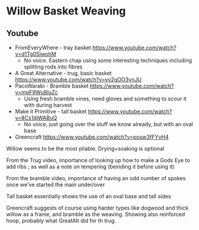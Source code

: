 # Willow Basket Weaving

## Youtube

* FromEveryWhere - tray basket <https://www.youtube.com/watch?v=d1Tg0SiwohM>
    * No voice. Eastern chap using some interesting techniques including splitting rods into fibres
* A Great Alternative - trug, basic basket <https://www.youtube.com/watch?v=vv2gOO3ynJU>
* PacoWarabi - Bramble basket <https://www.youtube.com/watch?v=mpF9Wu8IuZc>
    * Using fresh bramble vines, need gloves and something to scour it with during harvest
* Make it Primitive - tall basket <https://www.youtube.com/watch?v=8Cs1djWABuQ>
    * No voice, just going over the stuff we know already, but with an oval base
* Greencraft <https://www.youtube.com/watch?v=posw3fFYvH4>

Willow seems to be the most pliable. Drying+soaking is optional

From the Trug video, importance of looking up how to make a Gods Eye to add ribs ; as well as a note on tempering (beinding it before using it)

From the bramble video, importance of having an odd number of spokes once we've started the main under/over

Tall basket essentially shows the use of an oval base and tall sides

Greencraft suggests of course using harder types like dogwood and thick willow as a frame, and bramble as the weaving. Showing also reinforced hoop, probably what GreatAlt did for th trug.
